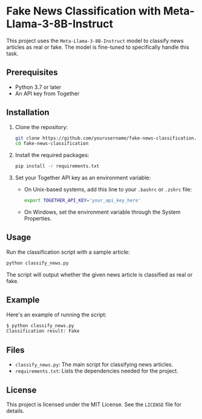 # Fake News Classification with Meta-Llama-3-8B-Instruct

This project uses the `Meta-Llama-3-8B-Instruct` model to classify news articles as real or fake. The model is fine-tuned to specifically handle this task.

## Prerequisites

- Python 3.7 or later
- An API key from Together

## Installation

1. Clone the repository:
    ```bash
    git clone https://github.com/yourusername/fake-news-classification.git
    cd fake-news-classification
    ```

2. Install the required packages:
    ```bash
    pip install -r requirements.txt
    ```

3. Set your Together API key as an environment variable:
    - On Unix-based systems, add this line to your `.bashrc` or `.zshrc` file:
      ```bash
      export TOGETHER_API_KEY='your_api_key_here'
      ```
    - On Windows, set the environment variable through the System Properties.

## Usage

Run the classification script with a sample article:
```bash
python classify_news.py
```

The script will output whether the given news article is classified as real or fake.

## Example

Here's an example of running the script:

```bash
$ python classify_news.py
Classification result: Fake
```

## Files

- `classify_news.py`: The main script for classifying news articles.
- `requirements.txt`: Lists the dependencies needed for the project.

## License

This project is licensed under the MIT License. See the `LICENSE` file for details.